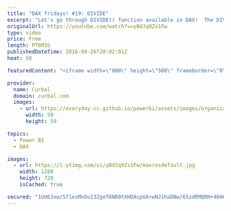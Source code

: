 ```yaml
---
title: "DAX fridays! #19: DIVIDE"
excerpt: "Let's go through DIVIDE() function available in DAX!  The DIVIDE function performs divisions and returns alternate result or BLANK() on division by 0.It is faster than the simple division operator.  NEXT VIDEO: - PREVIOUS VIDEO: https://www.youtube.com/watch?v=SsZseKOgrWQ   Looking for a download file?"
originalUrl: https://youtube.com/watch?v=yBdJq9Zs1Fw
type: video
price: Free
length: PT6M3S
publishedDateTime: 2016-09-26T20:02:01Z
heat: 50

featuredContent: "<iframe width=\"800\" height=\"500\" frameborder=\"0\" src=\"https://www.youtube.com/embed/yBdJq9Zs1Fw\" allow=\"accelerometer; autoplay; encrypted-media; gyroscope; picture-in-picture\" allowfullscreen></iframe>"

provider:
  name: Curbal
  domain: curbal.com
  images:
    - url: https://everyday-cc.github.io/powerbi/assets/images/organizations/curbal.com-50x50.jpg
      width: 50
      height: 50

topics:
  - Power BI
  - DAX

images:
  - url: https://i.ytimg.com/vi/yBdJq9Zs1Fw/maxresdefault.jpg
    width: 1280
    height: 720
    isCached: true

secured: "1UU63xw/5f1esMnOuI3ZgeT6NR0tXHDAcpG6+wNJ1haDNw/65zdRMQRH+46H6E0moLYYCrZAafE+QgGFia56ft/LAMh6fj7QLGxJxllLLjIstUJiFt63xABDTbEt1EgH3I7E5R4h1kGFo0HZcehkjJalgK7YJEOraVX6ottRJW/sZiuszg/Lcvv1hy2bgcmRsBF3yIvkY9zOyazojiHlJd73GwBkgi8hddRnFvBq6rCmPWQTmfIDh8cd1sWvaUJgTdJbFGFxErh9WqICrEEm15D7p+pZR6II8r61juYmn0mvGlQmDVAtKAqV+oXS4cqFFohIHH6FjVkJM7x7kmO2MIIiSYCLzpsCk6BZJrq/A5IA1VKAcLzgeWNURAnCL9zQnvaD3lxUUjlf2S7/zOGqRevc2S6sPKUXkTRs++DYQcQ=;CO3uGKPqycp0TUf70r09lA=="
---
```


